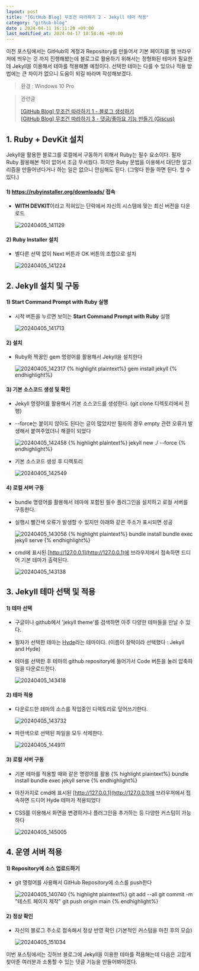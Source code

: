 ```yaml
---
layout: post
title: "[GitHub Blog] 무조건 따라하기 2 - Jekyll 테마 적용"
category: "github-blog"
date : 2024-04-11 16:11:20 +09:00
last_modified_at: 2024-04-17 10:58:46 +09:00
---
```


이전 포스팅에서는 GitHub의 계정과 Repository를 만들어서 기본 페이지를 웹 브라우저에 띄우는 것 까지 진행해봤는데
블로그로 활용하기 위해서는 정형화된 테마가 필요한데 Jekyll을 이용해서 테마를 적용해볼 예정이다.
선택한 테마는 다를 수 있으나 적용 방법에는 큰 차이가 없으니 도움이 되길 바라며 작성해보겠다. 

> 환경 : Windows 10 Pro

> 관련글
>
> [[GitHub Blog] 무조건 따라하기 1 - 블로그 생성하기](/github-blog/2024/04/05/github-blog-1/) <br>
> [[GitHub Blog] 무조건 따라하기 3 - 댓글/좋아요 기능 만들기 (Giscus)](/github-blog/2024/04/17/github-blog-3/)



## 1. Ruby + DevKit 설치
Jekyll을 활용한 블로그를 로컬에서 구동하기 위해서 Ruby는 필수 요소이다. 필자 Ruby 활용해본 적이 없어서 조금 무서웠다.
하지만 Ruby 문법을 이용해서 대단한 알고리즘을 만들어낸다거나 하는 일은 없으니 안심해도 된다. (그렇다 한들 하면 된다. 할 수 있다.)

#### 1) https://rubyinstaller.org/downloads/ 접속
- <strong>WITH DEVKIT</strong>이라고 적혀있는 단락에서 자신의 시스템에 맞는 최신 버전을 다운로드

  ![20240405_141129](https://github.com/rundevelrun/rundevelrun.github.io/assets/40383414/ac7952f0-6c4e-4971-b509-17c06483adaf)

#### 2) Ruby Installer 설치
- 별다른 선택 없이 Next 버튼과 OK 버튼의 조합으로 설치

  ![20240405_141224](https://github.com/rundevelrun/rundevelrun.github.io/assets/40383414/156abaf9-32ac-45c1-a19d-0bf32052124d)


## 2. Jekyll 설치 및 구동


#### 1) Start Command Prompt with Ruby 실행
- 시작 버튼을 누르면 보이는 <strong>Start Command Prompt with Ruby</strong> 실행

  ![20240405_141713](https://github.com/rundevelrun/rundevelrun.github.io/assets/40383414/ac6cba4d-7977-4a1e-b75e-bf213e3663d1)


#### 2) 설치
- Ruby와 짝꿍인 gem 명령어를 활용해서 Jekyll을 설치한다

  ![20240405_142317](https://github.com/rundevelrun/rundevelrun.github.io/assets/40383414/b7dcdc68-fafd-4868-84a3-caafc1f4633a)
{% highlight plaintext%}
gem install jekyll
{% endhighlight%}


#### 3) 기본 소스코드 생성 및 확인
- Jekyll 명령어를 활용해서 기본 소스코드를 생성한다. (git clone 디렉토리에서 진행) 
- --force는 붙이지 않아도 된다는 글이 많았지만 필자의 경우 empty 관련 오류가 발생해서 붙여주었더니 해결이 되었다

  ![20240405_142458](https://github.com/rundevelrun/rundevelrun.github.io/assets/40383414/588ac6cf-a728-465e-b518-109d782eca9d)
{% highlight plaintext%}
jekyll new ./ --force
{% endhighlight%}

- 기본 소스코드 생성 후 디렉토리

  ![20240405_142549](https://github.com/rundevelrun/rundevelrun.github.io/assets/40383414/0175c54a-d0f8-4ba5-bbe3-4a8a0783f91b)


#### 4) 로컬 서버 구동
- bundle 명령어를 활용해서 테마에 포함된 필수 플러그인을 설치하고 로컬 서버를 구동한다.
- 실행시 빨간색 오류가 발생할 수 있지만 아래와 같은 주소가 표시되면 성공

  ![20240405_143056](https://github.com/rundevelrun/rundevelrun.github.io/assets/40383414/fff7c279-84bc-422b-a425-cced6da77f00)
{% highlight plaintext%}
bundle install
bundle exec jekyll serve
{% endhighlight%}

- cmd에 표시된 [http://127.0.0.1](http://127.0.0.1)에 브라우저에서 접속하면 드디어 기본 테마가 출력된다.

  ![20240405_143138](https://github.com/rundevelrun/rundevelrun.github.io/assets/40383414/4c4fd675-7174-4d71-99f8-9401b8e0d029)



## 3. Jekyll 테마 선택 및 적용

#### 1) 테마 선택
- 구글이나 github에서 'jekyll theme'를 검색하면 아주 다양한 테마들을 만날 수 있다.
- 필자가 선택한 테마는 [Hyde](https://jekyllthemes.io/theme/hyde)라는 테마이다. (이름이 찰떡이라 선택했다 : Jekyll and Hyde)
- 테마를 선택한 후 테마의 github repository에 들어가서 Code 버튼을 눌러 압축파일을 다운로드한다.

  ![20240405_143418](https://github.com/rundevelrun/rundevelrun.github.io/assets/40383414/34e9778e-f00a-45e9-8843-c6826b9b7700)

#### 2) 테마 적용
- 다운로드한 테마의 소스를 작업중인 디렉토리로 덮어쓰기한다.

  ![20240405_143732](https://github.com/rundevelrun/rundevelrun.github.io/assets/40383414/3b21ea0f-e2ab-42a7-8daf-539ee8fb18c4)

- 파란색으로 선택된 파일을 모두 삭제한다.

  ![20240405_144911](https://github.com/rundevelrun/rundevelrun.github.io/assets/40383414/76544670-58b7-4ff9-9134-621f631c6b19)

#### 3) 로컬 서버 구동
- 기본 테마를 적용할 때와 같은 명령어를 활용
{% highlight plaintext%}
bundle install
bundle exec jekyll serve
{% endhighlight%}

- 마찬가지로 cmd에 표시된 [http://127.0.0.1](http://127.0.0.1)에 브라우저에서 접속하면 드디어 Hyde 테마가 적용되었다
- CSS를 이용해서 화면을 변경하거나 플러그인을 추가하는 등 다양한 커스텀이 가능하다

  ![20240405_145005](https://github.com/rundevelrun/rundevelrun.github.io/assets/40383414/686f9083-d3f7-4bec-a93b-8d2b274132bb)


## 4. 운영 서버 적용

#### 1) Repository에 소스 업로드하기 
- git 명령어를 사용해서 GitHub Repository에 소스를 push한다

  ![20240405_140740](https://github.com/rundevelrun/rundevelrun.github.io/assets/40383414/f8ff3ae8-ed6b-4939-b2d7-df5ff8434b49)
  {% highlight plaintext%}
  git add --all
  git commit -m "테스트 페이지 제작"
  git push origin main
  {% endhighlight%}

#### 2) 정상 확인
- 자신의 블로그 주소로 접속해서 정상 반영 확인 (기본적인 커스텀을 마친 후의 모습)

  ![20240405_151034](https://github.com/rundevelrun/rundevelrun.github.io/assets/40383414/b5c90f8c-3093-4b70-a8d3-42e467b186a4)



이번 포스팅에서는 깃허브 블로그에 Jekyll을 이용한 테마를 적용해는데
다음은 고맙게 찾아준 여러분과 소통할 수 있는 댓글 기능을 만들어봐야겠다.